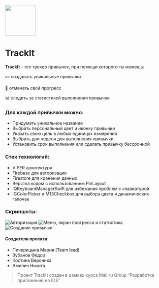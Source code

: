 <img src="https://user-images.githubusercontent.com/58812838/120531219-11e4c880-c3e7-11eb-8c1c-649421f36842.png" width="100" height="100">

# TrackIt

**TrackIt** - это трекер привычек, при помощи которого ты можешь:

   ✏️ создавать уникальные привычки

   🥇 отмечать свой прогресс

   📊 следить за статистикой выполнения привычек
   

### Для каждой привычки можно:
- Придумать уникальное название
- Выбрать персональный цвет и иконку привычки
- Указать свою цель в любых единицах измерения
- Выбрать дни недели для выполнения привычки
- Установить срок выполнения или сделать привычку бессрочной



### Стек технологий:
- VIPER архитектура
- Firebase для авторизации
- Firestore для хранения данных
- Вёрстка кодом с использованием PinLayout
- IQKeyboardManagerSwift для избежания проблем с клавиатурой
- IGColorPicker и M13Checkbox для выбора цвета и динамических галочек

### Скриншоты:
![Авторизация](https://user-images.githubusercontent.com/58812838/120534496-91c06200-c3ea-11eb-81ea-5c4f7e8dd1d1.png)
![Меню, экран прогресса и статистика](https://user-images.githubusercontent.com/58812838/120534622-bae0f280-c3ea-11eb-8282-0175dd2c9da2.png)
![Создание привычки](https://user-images.githubusercontent.com/58812838/120534540-a1d84180-c3ea-11eb-8c78-dc1e72d2bcb6.png)


#### Создатели проекта:

- Печерицына Мария (Team lead)
- Зубанов Федор
- Костина Вероника
- Амелин Никита
   

>Проект TrackIt создан в рамках курса Mail.ru Group “Разработка приложений на IOS” 
